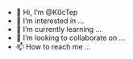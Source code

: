 - 👋 Hi, I’m @K0cTep
- 👀 I’m interested in ...
- 🌱 I’m currently learning ...
- 💞️ I’m looking to collaborate on ...
- 📫 How to reach me ...

<!---
K0cTep/K0cTep is a ✨ special ✨ repository because its `README.md` (this file) appears on your GitHub profile.
You can click the Preview link to take a look at your changes.
--->
